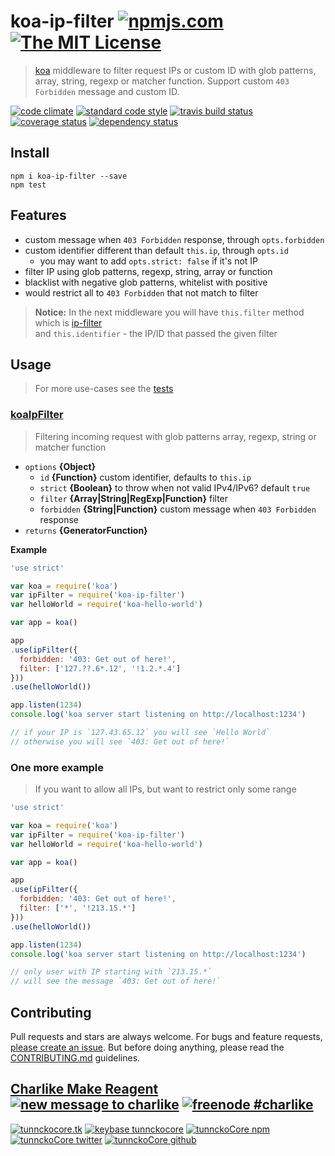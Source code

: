 # koa-ip-filter [![npmjs.com][npmjs-img]][npmjs-url] [![The MIT License][license-img]][license-url]

> [koa](https://github.com/koajs/koa) middleware to filter request IPs or custom ID with glob patterns, array, string, regexp or matcher function. Support custom `403 Forbidden` message and custom ID.

[![code climate][codeclimate-img]][codeclimate-url] [![standard code style][standard-img]][standard-url] [![travis build status][travis-img]][travis-url] [![coverage status][coveralls-img]][coveralls-url] [![dependency status][david-img]][david-url]


## Install
```
npm i koa-ip-filter --save
npm test
```


## Features
- custom message when `403 Forbidden` response, through `opts.forbidden`
- custom identifier different than default `this.ip`, through `opts.id`
  + you may want to add `opts.strict: false` if it's not IP
- filter IP using glob patterns, regexp, string, array or function
- blacklist with negative glob patterns, whitelist with positive
- would restrict all to `403 Forbidden` that not match to filter


> **Notice:** In the next middleware you will have `this.filter` method which is [ip-filter](https://github.com/tunnckoCore/ip-filter)  
> and `this.identifier` - the IP/ID that passed the given filter


## Usage
> For more use-cases see the [tests](./test.js)

### [koaIpFilter](./index.js#L26)
> Filtering incoming request with glob patterns array, regexp, string or matcher function

- `options` **{Object}**
  + `id` **{Function}** custom identifier, defaults to `this.ip`
  + `strict` **{Boolean}** to throw when not valid IPv4/IPv6? default `true`
  + `filter` **{Array|String|RegExp|Function}** filter
  + `forbidden` **{String|Function}** custom message when `403 Forbidden` response
- `returns` **{GeneratorFunction}**

**Example**
```js
'use strict'

var koa = require('koa')
var ipFilter = require('koa-ip-filter')
var helloWorld = require('koa-hello-world')

var app = koa()

app
.use(ipFilter({
  forbidden: '403: Get out of here!',
  filter: ['127.??.6*.12', '!1.2.*.4']
}))
.use(helloWorld())

app.listen(1234)
console.log('koa server start listening on http://localhost:1234')

// if your IP is `127.43.65.12` you will see `Hello World`
// otherwise you will see `403: Get out of here!`
```

### One more example
> If you want to allow all IPs, but want to restrict only some range

```js
'use strict'

var koa = require('koa')
var ipFilter = require('koa-ip-filter')
var helloWorld = require('koa-hello-world')

var app = koa()

app
.use(ipFilter({
  forbidden: '403: Get out of here!',
  filter: ['*', '!213.15.*']
}))
.use(helloWorld())

app.listen(1234)
console.log('koa server start listening on http://localhost:1234')

// only user with IP starting with `213.15.*` 
// will see the message `403: Get out of here!`
```


## Contributing

Pull requests and stars are always welcome. For bugs and feature requests, [please create an issue](https://github.com/tunnckoCore/koa-ip-filter/issues/new).
But before doing anything, please read the [CONTRIBUTING.md](./CONTRIBUTING.md) guidelines.


## [Charlike Make Reagent](http://j.mp/1stW47C) [![new message to charlike][new-message-img]][new-message-url] [![freenode #charlike][freenode-img]][freenode-url]

[![tunnckocore.tk][author-www-img]][author-www-url] [![keybase tunnckocore][keybase-img]][keybase-url] [![tunnckoCore npm][author-npm-img]][author-npm-url] [![tunnckoCore twitter][author-twitter-img]][author-twitter-url] [![tunnckoCore github][author-github-img]][author-github-url]


[npmjs-url]: https://www.npmjs.com/package/koa-ip-filter
[npmjs-img]: https://img.shields.io/npm/v/koa-ip-filter.svg?label=koa-ip-filter

[license-url]: https://github.com/tunnckoCore/koa-ip-filter/blob/master/LICENSE.md
[license-img]: https://img.shields.io/badge/license-MIT-blue.svg


[codeclimate-url]: https://codeclimate.com/github/tunnckoCore/koa-ip-filter
[codeclimate-img]: https://img.shields.io/codeclimate/github/tunnckoCore/koa-ip-filter.svg

[travis-url]: https://travis-ci.org/tunnckoCore/koa-ip-filter
[travis-img]: https://img.shields.io/travis/tunnckoCore/koa-ip-filter.svg

[coveralls-url]: https://coveralls.io/r/tunnckoCore/koa-ip-filter
[coveralls-img]: https://img.shields.io/coveralls/tunnckoCore/koa-ip-filter.svg

[david-url]: https://david-dm.org/tunnckoCore/koa-ip-filter
[david-img]: https://img.shields.io/david/tunnckoCore/koa-ip-filter.svg

[standard-url]: https://github.com/feross/standard
[standard-img]: https://img.shields.io/badge/code%20style-standard-brightgreen.svg


[author-www-url]: http://www.tunnckocore.tk
[author-www-img]: https://img.shields.io/badge/www-tunnckocore.tk-fe7d37.svg

[keybase-url]: https://keybase.io/tunnckocore
[keybase-img]: https://img.shields.io/badge/keybase-tunnckocore-8a7967.svg

[author-npm-url]: https://www.npmjs.com/~tunnckocore
[author-npm-img]: https://img.shields.io/badge/npm-~tunnckocore-cb3837.svg

[author-twitter-url]: https://twitter.com/tunnckoCore
[author-twitter-img]: https://img.shields.io/badge/twitter-@tunnckoCore-55acee.svg

[author-github-url]: https://github.com/tunnckoCore
[author-github-img]: https://img.shields.io/badge/github-@tunnckoCore-4183c4.svg

[freenode-url]: http://webchat.freenode.net/?channels=charlike
[freenode-img]: https://img.shields.io/badge/freenode-%23charlike-5654a4.svg

[new-message-url]: https://github.com/tunnckoCore/messages
[new-message-img]: https://img.shields.io/badge/send%20me-message-green.svg
